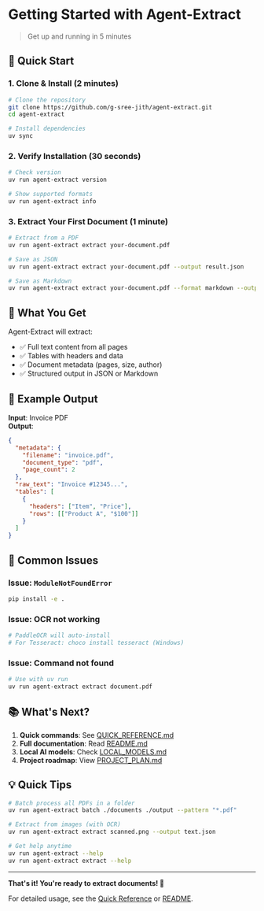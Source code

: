 # Getting Started with Agent-Extract

> Get up and running in 5 minutes

## 🚀 Quick Start

### 1. Clone & Install (2 minutes)

```bash
# Clone the repository
git clone https://github.com/g-sree-jith/agent-extract.git
cd agent-extract

# Install dependencies
uv sync
```

### 2. Verify Installation (30 seconds)

```bash
# Check version
uv run agent-extract version

# Show supported formats
uv run agent-extract info
```

### 3. Extract Your First Document (1 minute)

```bash
# Extract from a PDF
uv run agent-extract extract your-document.pdf

# Save as JSON
uv run agent-extract extract your-document.pdf --output result.json

# Save as Markdown
uv run agent-extract extract your-document.pdf --format markdown --output result.md
```

## 🎯 What You Get

Agent-Extract will extract:
- ✅ Full text content from all pages
- ✅ Tables with headers and data
- ✅ Document metadata (pages, size, author)
- ✅ Structured output in JSON or Markdown

## 📝 Example Output

**Input**: Invoice PDF  
**Output**: 
```json
{
  "metadata": {
    "filename": "invoice.pdf",
    "document_type": "pdf",
    "page_count": 2
  },
  "raw_text": "Invoice #12345...",
  "tables": [
    {
      "headers": ["Item", "Price"],
      "rows": [["Product A", "$100"]]
    }
  ]
}
```

## 🐛 Common Issues

### Issue: `ModuleNotFoundError`
```bash
pip install -e .
```

### Issue: OCR not working
```bash
# PaddleOCR will auto-install
# For Tesseract: choco install tesseract (Windows)
```

### Issue: Command not found
```bash
# Use with uv run
uv run agent-extract extract document.pdf
```

## 📚 What's Next?

1. **Quick commands**: See [QUICK_REFERENCE.md](../QUICK_REFERENCE.md)
2. **Full documentation**: Read [README.md](../README.md)
3. **Local AI models**: Check [LOCAL_MODELS.md](LOCAL_MODELS.md)
4. **Project roadmap**: View [PROJECT_PLAN.md](../PROJECT_PLAN.md)

## 💡 Quick Tips

```bash
# Batch process all PDFs in a folder
uv run agent-extract batch ./documents ./output --pattern "*.pdf"

# Extract from images (with OCR)
uv run agent-extract extract scanned.png --output text.json

# Get help anytime
uv run agent-extract --help
uv run agent-extract extract --help
```

---

**That's it! You're ready to extract documents! 🎉**

For detailed usage, see the [Quick Reference](../QUICK_REFERENCE.md) or [README](../README.md).
